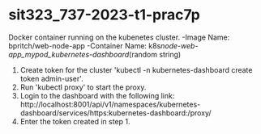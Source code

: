 # sit323_737-2023-t1-prac7p

Docker container running on the kubenetes cluster.
-Image Name: bpritch/web-node-app
-Container Name: k8s*node-web-app_mypod_kubernetes-dashboard*(random string)

1. Create token for the cluster 'kubectl -n kubernetes-dashboard create token admin-user'.
2. Run 'kubectl proxy' to start the proxy.
3. Login to the dashboard with the following link:
   http://localhost:8001/api/v1/namespaces/kubernetes-dashboard/services/https:kubernetes-dashboard:/proxy/
4. Enter the token created in step 1.
